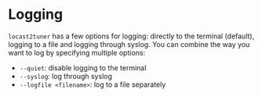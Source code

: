 # Logging
`locast2tuner` has a few options for logging: directly to the terminal (default), logging to a file and logging through syslog. You can combine the way you want to log by specifying multiple options:

- `--quiet`: disable logging to the terminal
- `--syslog`: log through syslog
- `--logfile <filename>`: log to a file separately
